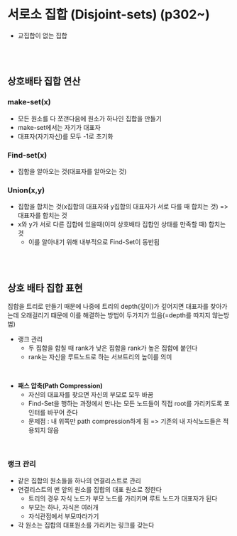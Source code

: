 # 서로소 집합 (Disjoint-sets) (p302~)

- 교집합이 없는 집합

<br>

<br>

## 상호배타 집합 연산

### make-set(x)

- 모든 원소를 다 쪼갠다음에 원소가 하나인 집합을 만들기
- make-set에서는 자기가 대표자
- 대표자(자기자신)를 모두 -1로 초기화

### Find-set(x)

- 집합을 알아오는 것(대표자를 알아오는 것)

### Union(x,y)

- 집합을 합치는 것(x집합의 대표자와 y집합의 대표자가 서로 다를 때 합치는 것) => 대표자를 합치는 것
- x와 y가 서로 다른 집합에 있을때(이미 상호배타 집합인 상태를 만족할 때) 합치는 것
  - 이를 알아내기 위해 내부적으로 Find-Set이 동반됨

<br>

<br>

## 상호 배타 집합 표현

집합을 트리로 만들기 때문에 나중에 트리의 depth(깊이)가 깊어지면 대표자를 찾아가는데 오래걸리기 떄문에 이를 해결하는 방법이 두가지가 있음(=depth를 따지지 않는방법)

- 랭크 관리
  - 두 집합을 합칠 때 rank가 낮은 집합을 rank가 높은 집합에 붙인다
  - rank는 자신을 루트노드로 하는 서브트리의 높이를 의미

<br>

- **패스 압축(Path Compression)** 
  - 자신의 대표자를 찾으면 자신의 부모로 모두 바꿈
  - Find-Set을 행하는 과정에서 만나는 모든 노드들이 직접 root를 가리키도록 포인터를 바꾸어 준다
  - 문제점 : 내 위쪽만 path compression하게 됨 => 기존의 내 자식노드들은 적용되지 않음

<br>

### 랭크  관리

- 같은 집합의 원소들을 하나의 연결리스트로 관리
- 연결리스트의 맨 앞의 원소를 집합의 대표 원소로 정한다
  - 트리의 경우 자식 노드가 부모 노드를 가리키며 루트 노드가 대표자가 된다
  - 부모는 하나, 자식은 여러개
  - 자식관점에서 부모따라가기
- 각 원소는 집합의 대표원소를 가리키는 링크를 갖는다